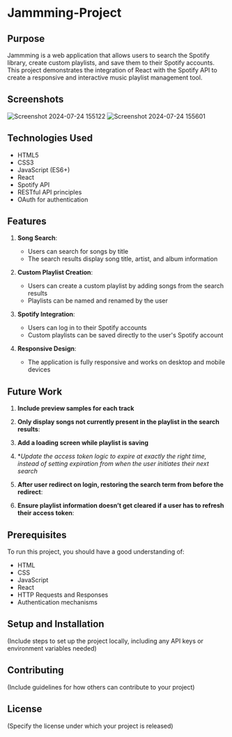 # Jammming-Project

## Purpose
Jammming is a web application that allows users to search the Spotify library, create custom playlists, and save them to their Spotify accounts. This project demonstrates the integration of React with the Spotify API to create a responsive and interactive music playlist management tool.

## Screenshots
![Screenshot 2024-07-24 155122](https://github.com/user-attachments/assets/041aeaca-59c9-4651-8aee-e2a7e1137aaa)
![Screenshot 2024-07-24 155601](https://github.com/user-attachments/assets/e5c11ec0-65be-4cff-8371-eed99ac8847b)

## Technologies Used
- HTML5
- CSS3
- JavaScript (ES6+)
- React
- Spotify API
- RESTful API principles
- OAuth for authentication

## Features
1. **Song Search**: 
   - Users can search for songs by title
   - The search results display song title, artist, and album information

2. **Custom Playlist Creation**:
   - Users can create a custom playlist by adding songs from the search results
   - Playlists can be named and renamed by the user

3. **Spotify Integration**:
   - Users can log in to their Spotify accounts
   - Custom playlists can be saved directly to the user's Spotify account

4. **Responsive Design**:
   - The application is fully responsive and works on desktop and mobile devices

## Future Work
1. **Include preview samples for each track**

2. **Only display songs not currently present in the playlist in the search results**:

3. **Add a loading screen while playlist is saving**

4. **Update the access token logic to expire at exactly the right time, instead of setting expiration from when the user initiates their next search*

5. **After user redirect on login, restoring the search term from before the redirect**:

6. **Ensure playlist information doesn’t get cleared if a user has to refresh their access token**:

## Prerequisites
To run this project, you should have a good understanding of:
- HTML
- CSS
- JavaScript
- React
- HTTP Requests and Responses
- Authentication mechanisms

## Setup and Installation
(Include steps to set up the project locally, including any API keys or environment variables needed)

## Contributing
(Include guidelines for how others can contribute to your project)

## License
(Specify the license under which your project is released)
